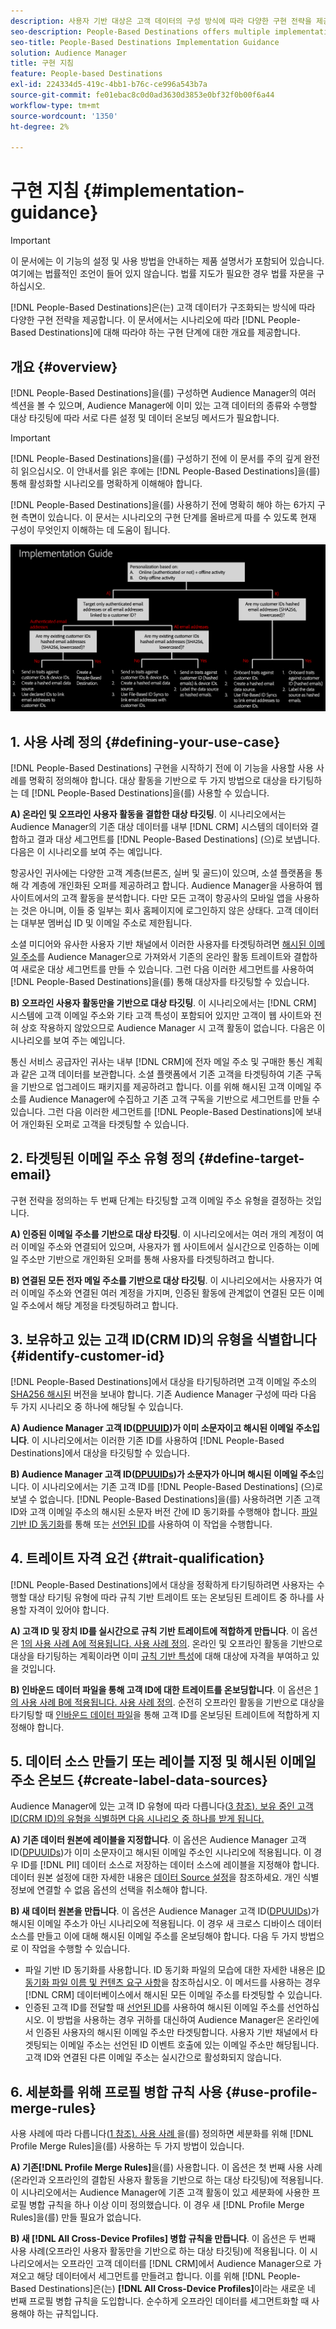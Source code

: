 ```yaml
---
description: 사용자 기반 대상은 고객 데이터의 구성 방식에 따라 다양한 구현 전략을 제공합니다. 이 문서에서는 시나리오에 따라 사람 기반 대상에 대해 수행해야 하는 구현 단계에 대한 개요를 제공합니다.
seo-description: People-Based Destinations offers multiple implementation strategies, depending on how your customer data is structured. This article provides an overview of the implementation steps that you need to follow for People-Based Destinations, depending on your scenario.
seo-title: People-Based Destinations Implementation Guidance
solution: Audience Manager
title: 구현 지침
feature: People-based Destinations
exl-id: 224334d5-419c-4bb1-b76c-ce996a543b7a
source-git-commit: fe01ebac8c0d0ad3630d3853e0bf32f0b00f6a44
workflow-type: tm+mt
source-wordcount: '1350'
ht-degree: 2%

---
```


# 구현 지침 {#implementation-guidance}

>[!IMPORTANT]
>이 문서에는 이 기능의 설정 및 사용 방법을 안내하는 제품 설명서가 포함되어 있습니다. 여기에는 법률적인 조언이 들어 있지 않습니다. 법률 지도가 필요한 경우 법률 자문을 구하십시오.

[!DNL People-Based Destinations]은(는) 고객 데이터가 구조화되는 방식에 따라 다양한 구현 전략을 제공합니다. 이 문서에서는 시나리오에 따라 [!DNL People-Based Destinations]에 대해 따라야 하는 구현 단계에 대한 개요를 제공합니다.

## 개요 {#overview}

[!DNL People-Based Destinations]을(를) 구성하면 Audience Manager의 여러 섹션을 볼 수 있으며, Audience Manager에 이미 있는 고객 데이터의 종류와 수행할 대상 타깃팅에 따라 서로 다른 설정 및 데이터 온보딩 메서드가 필요합니다.

>[!IMPORTANT]
> [!DNL People-Based Destinations]을(를) 구성하기 전에 이 문서를 주의 깊게 완전히 읽으십시오. 이 안내서를 읽은 후에는 [!DNL People-Based Destinations]을(를) 통해 활성화할 시나리오를 명확하게 이해해야 합니다.

[!DNL People-Based Destinations]을(를) 사용하기 전에 명확히 해야 하는 6가지 구현 측면이 있습니다. 이 문서는 시나리오의 구현 단계를 올바르게 따를 수 있도록 현재 구성이 무엇인지 이해하는 데 도움이 됩니다.

![pbd-implementation](assets/pbd-implementation.png)

## 1. 사용 사례 정의 {#defining-your-use-case}

[!DNL People-Based Destinations] 구현을 시작하기 전에 이 기능을 사용할 사용 사례를 명확히 정의해야 합니다. 대상 활동을 기반으로 두 가지 방법으로 대상을 타기팅하는 데 [!DNL People-Based Destinations]을(를) 사용할 수 있습니다.

**A) 온라인 및 오프라인 사용자 활동을 결합한 대상 타깃팅**. 이 시나리오에서는 Audience Manager의 기존 대상 데이터를 내부 [!DNL CRM] 시스템의 데이터와 결합하고 결과 대상 세그먼트를 [!DNL People-Based Destinations] (으)로 보냅니다. 다음은 이 시나리오를 보여 주는 예입니다.

항공사인 귀사에는 다양한 고객 계층(브론즈, 실버 및 골드)이 있으며, 소셜 플랫폼을 통해 각 계층에 개인화된 오퍼를 제공하려고 합니다. Audience Manager을 사용하여 웹 사이트에서의 고객 활동을 분석합니다. 다만 모든 고객이 항공사의 모바일 앱을 사용하는 것은 아니며, 이들 중 일부는 회사 홈페이지에 로그인하지 않은 상태다. 고객 데이터는 대부분 멤버십 ID 및 이메일 주소로 제한됩니다.

소셜 미디어와 유사한 사용자 기반 채널에서 이러한 사용자를 타겟팅하려면 [해시된 이메일 주소](people-based-destinations-prerequisites.md)를 Audience Manager으로 가져와서 기존의 온라인 활동 트레이트와 결합하여 새로운 대상 세그먼트를 만들 수 있습니다. 그런 다음 이러한 세그먼트를 사용하여 [!DNL People-Based Destinations]을(를) 통해 대상자를 타깃팅할 수 있습니다.

**B) 오프라인 사용자 활동만을 기반으로 대상 타깃팅**. 이 시나리오에서는 [!DNL CRM] 시스템에 고객 이메일 주소와 기타 고객 특성이 포함되어 있지만 고객이 웹 사이트와 전혀 상호 작용하지 않았으므로 Audience Manager 시 고객 활동이 없습니다. 다음은 이 시나리오를 보여 주는 예입니다.

통신 서비스 공급자인 귀사는 내부 [!DNL CRM]에 전자 메일 주소 및 구매한 통신 계획과 같은 고객 데이터를 보관합니다. 소셜 플랫폼에서 기존 고객을 타겟팅하여 기존 구독을 기반으로 업그레이드 패키지를 제공하려고 합니다. 이를 위해 해시된 고객 이메일 주소를 Audience Manager에 수집하고 기존 고객 구독을 기반으로 세그먼트를 만들 수 있습니다. 그런 다음 이러한 세그먼트를 [!DNL People-Based Destinations]에 보내어 개인화된 오퍼로 고객을 타겟팅할 수 있습니다.

## 2. 타겟팅된 이메일 주소 유형 정의 {#define-target-email}

구현 전략을 정의하는 두 번째 단계는 타깃팅할 고객 이메일 주소 유형을 결정하는 것입니다.

**A) 인증된 이메일 주소를 기반으로 대상 타깃팅**. 이 시나리오에서는 여러 개의 계정이 여러 이메일 주소와 연결되어 있으며, 사용자가 웹 사이트에서 실시간으로 인증하는 이메일 주소만 기반으로 개인화된 오퍼를 통해 사용자를 타겟팅하려고 합니다.

**B) 연결된 모든 전자 메일 주소를 기반으로 대상 타깃팅**. 이 시나리오에서는 사용자가 여러 이메일 주소와 연결된 여러 계정을 가지며, 인증된 활동에 관계없이 연결된 모든 이메일 주소에서 해당 계정을 타겟팅하려고 합니다.

## 3. 보유하고 있는 고객 ID(CRM ID)의 유형을 식별합니다 {#identify-customer-id}

[!DNL People-Based Destinations]에서 대상을 타기팅하려면 고객 이메일 주소의 [SHA256 해시된](people-based-destinations-prerequisites.md) 버전을 보내야 합니다. 기존 Audience Manager 구성에 따라 다음 두 가지 시나리오 중 하나에 해당될 수 있습니다.

**A) Audience Manager 고객 ID([DPUUID](../../reference/ids-in-aam.md))가 이미 소문자이고 해시된 이메일 주소입니다**. 이 시나리오에서는 이러한 기존 ID를 사용하여 [!DNL People-Based Destinations]에서 대상을 타깃팅할 수 있습니다.

**B) Audience Manager 고객 ID([DPUUIDs](../../reference/ids-in-aam.md))가 소문자가 아니며 해시된 이메일 주소**&#x200B;입니다. 이 시나리오에서는 기존 고객 ID를 [!DNL People-Based Destinations] (으)로 보낼 수 없습니다. [!DNL People-Based Destinations]을(를) 사용하려면 기존 고객 ID와 고객 이메일 주소의 해시된 소문자 버전 간에 ID 동기화를 수행해야 합니다. [파일 기반 ID 동기화](../../integration/sending-audience-data/batch-data-transfer-explained/id-sync-file-based.md)를 통해 또는 [선언된 ID](../declared-ids.md)를 사용하여 이 작업을 수행합니다.

## 4. 트레이트 자격 요건 {#trait-qualification}

[!DNL People-Based Destinations]에서 대상을 정확하게 타기팅하려면 사용자는 수행할 대상 타기팅 유형에 따라 규칙 기반 트레이트 또는 온보딩된 트레이트 중 하나를 사용할 자격이 있어야 합니다.

**A) 고객 ID 및 장치 ID를 실시간으로 규칙 기반 트레이트에 적합하게 만듭니다**. 이 옵션은 [1의 사용 사례 A에 적용됩니다. 사용 사례 정의](people-based-destinations-workflow.md#defining-your-use-case). 온라인 및 오프라인 활동을 기반으로 대상을 타기팅하는 계획이라면 이미 [규칙 기반 특성](../traits/trait-and-segment-qualification-reference.md)에 대해 대상에 자격을 부여하고 있을 것입니다.

**B) 인바운드 데이터 파일을 통해 고객 ID에 대한 트레이트를 온보딩합니다**. 이 옵션은 [1의 사용 사례 B에 적용됩니다. 사용 사례 정의](people-based-destinations-workflow.md#defining-your-use-case). 순전히 오프라인 활동을 기반으로 대상을 타기팅할 때 [인바운드 데이터 파일](../../integration/sending-audience-data/batch-data-transfer-explained/inbound-file-contents.md)을 통해 고객 ID를 온보딩된 트레이트에 적합하게 지정해야 합니다.

## 5. 데이터 소스 만들기 또는 레이블 지정 및 해시된 이메일 주소 온보드 {#create-label-data-sources}

Audience Manager에 있는 고객 ID 유형에 따라 다릅니다([3 참조). 보유 중인 고객 ID(CRM ID)의 유형을 식별하면 다음 시나리오 중 하나를 받게 됩니다.](people-based-destinations-workflow.md#identify-customer-id)

**A) 기존 데이터 원본에 레이블을 지정합니다**. 이 옵션은 Audience Manager 고객 ID([DPUUIDs](../../reference/ids-in-aam.md))가 이미 소문자이고 해시된 이메일 주소인 시나리오에 적용됩니다. 이 경우 ID를 [!DNL PII] 데이터 소스로 저장하는 데이터 소스에 레이블을 지정해야 합니다. 데이터 원본 설정에 대한 자세한 내용은 [데이터 Source 설정](../datasources-list-and-settings.md)을 참조하세요. 개인 식별 정보에 연결할 수 없음 옵션의 선택을 취소해야 합니다.

**B) 새 데이터 원본을 만듭니다**. 이 옵션은 Audience Manager 고객 ID([DPUUIDs](../../reference/ids-in-aam.md))가 해시된 이메일 주소가 아닌 시나리오에 적용됩니다. 이 경우 새 크로스 디바이스 데이터 소스를 만들고 이에 대해 해시된 이메일 주소를 온보딩해야 합니다. 다음 두 가지 방법으로 이 작업을 수행할 수 있습니다.

* 파일 기반 ID 동기화를 사용합니다. ID 동기화 파일의 모습에 대한 자세한 내용은 [ID 동기화 파일 이름 및 컨텐츠 요구 사항](../../integration/sending-audience-data/batch-data-transfer-explained/id-sync-file-based.md)을 참조하십시오. 이 메서드를 사용하는 경우 [!DNL CRM] 데이터베이스에서 해시된 모든 이메일 주소를 타겟팅할 수 있습니다.
* 인증된 고객 ID를 전달할 때 [선언된 ID](../declared-ids.md)를 사용하여 해시된 이메일 주소를 선언하십시오. 이 방법을 사용하는 경우 귀하를 대신하여 Audience Manager은 온라인에서 인증된 사용자의 해시된 이메일 주소만 타겟팅합니다. 사용자 기반 채널에서 타겟팅되는 이메일 주소는 선언된 ID 이벤트 호출에 있는 이메일 주소만 해당됩니다. 고객 ID와 연결된 다른 이메일 주소는 실시간으로 활성화되지 않습니다.

## 6. 세분화를 위해 프로필 병합 규칙 사용 {#use-profile-merge-rules}

사용 사례에 따라 다릅니다([1 참조). 사용 사례 ](people-based-destinations-workflow.md#defining-your-use-case)을(를) 정의하면 세분화를 위해 [!DNL Profile Merge Rules]을(를) 사용하는 두 가지 방법이 있습니다.

**A) 기존[!DNL Profile Merge Rules]**&#x200B;을(를) 사용합니다. 이 옵션은 첫 번째 사용 사례(온라인과 오프라인의 결합된 사용자 활동을 기반으로 하는 대상 타깃팅)에 적용됩니다. 이 시나리오에서는 Audience Manager에 기존 고객 활동이 있고 세분화에 사용한 프로필 병합 규칙을 하나 이상 이미 정의했습니다. 이 경우 새 [!DNL Profile Merge Rules]을(를) 만들 필요가 없습니다.

**B) 새 [!DNL All Cross-Device Profiles] 병합 규칙을 만듭니다**. 이 옵션은 두 번째 사용 사례(오프라인 사용자 활동만을 기반으로 하는 대상 타깃팅)에 적용됩니다. 이 시나리오에서는 오프라인 고객 데이터를 [!DNL CRM]에서 Audience Manager으로 가져오고 해당 데이터에서 세그먼트를 만들려고 합니다. 이를 위해 [!DNL People-Based Destinations]은(는) **[!DNL All Cross-Device Profiles]**&#x200B;이라는 새로운 네 번째 프로필 병합 규칙을 도입합니다. 순수하게 오프라인 데이터를 세그먼트화할 때 사용해야 하는 규칙입니다.
